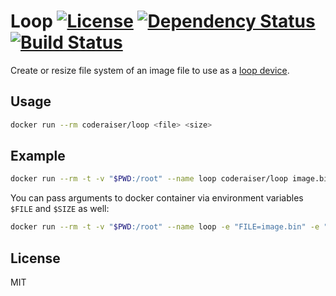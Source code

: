# Loop [![License][LicenseIMGURL]][LicenseURL] [![Dependency Status][DependencyStatusIMGURL]][DependencyStatusURL] [![Build Status][BuildStatusIMGURL]][BuildStatusURL]

[BuildStatusURL]:           https://travis-ci.org/coderaiser/loop  "Build Status"
[BuildStatusIMGURL]:        https://img.shields.io/travis/coderaiser/loop/master.svg?style=flat
[DependencyStatusIMGURL]:   https://david-dm.org/coderaiser/loop.svg?path=packages/putout
[DependencyStatusURL]:      https://david-dm.org/coderaiser/loop?path=packages/putout "Dependency Status"
[LicenseIMGURL]:            https://img.shields.io/badge/license-MIT-317BF9.svg?style=flat
[LicenseURL]:               https://tldrlegal.com/license/mit-license "MIT License"

Create or resize file system of an image file to use as a [loop device](https://en.wikipedia.org/wiki/Loop_device).

## Usage

```sh
docker run --rm coderaiser/loop <file> <size>
```

## Example

```sh
docker run --rm -t -v "$PWD:/root" --name loop coderaiser/loop image.bin 100M
```
You can pass arguments to docker container via environment variables `$FILE` and `$SIZE` as well:

```sh
docker run --rm -t -v "$PWD:/root" --name loop -e "FILE=image.bin" -e "SIZE=100M" coderaiser/loop
```

## License
MIT
